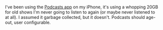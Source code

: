 I've been using the <a href="https://apps.apple.com/us/app/apple-podcasts/id525463029">Podcasts app</a> on my iPhone, it's using a whopping 20GB for old shows I'm never going to listen to again (or maybe never listened to at all). I assumed it garbage collected, but it doesn't. Podcasts should age-out, user configurable.
